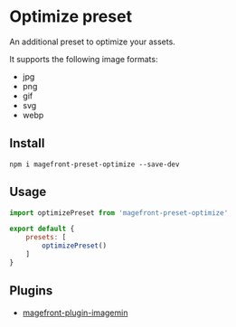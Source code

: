 # Optimize preset

An additional preset to optimize your assets.

It supports the following image formats:

- jpg
- png
- gif
- svg
- webp

## Install

    npm i magefront-preset-optimize --save-dev

## Usage

```js
import optimizePreset from 'magefront-preset-optimize'

export default {
    presets: [
        optimizePreset()
    ]
}
```

## Plugins

- [magefront-plugin-imagemin](plugins/imagemin.md)
